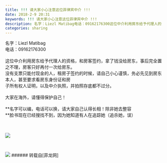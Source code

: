```yaml
---
title: !!! 请大家小心注意这位菲律宾中介️ !!!
date: 2018-2-9 20:31
keywords: !!! 请大家小心注意这位菲律宾中介️ !!!
description: 名字：Liezl Matibag电话：09162176300这位中介利用房东给予代理人的资格，和房客签约，拿了钱没给房东，事后完全置之不理，房客只好再付一次给房东。 没有支票只能付现金的人，租房子签约的时候，请自己小心谨慎，务必先见到房东本人，甚至要求看房东身份证和房子所有权人证明，以及中介执照，并拍照存底都不过分。大家在海外，请懂得保护自己！**名字可以编，电话可以换，请大家自己认得长相！除非她去整容**脸书现在已经搜找不到，因为她知道有人在追踪她（追杀她，误）         
categories: sharing
---
```

<td class="t_f" id="postmessage_1140382">

名字：Liezl Matibag<br/>
电话：09162176300<br/>
<br/>
这位中介利用房东给予代理人的资格，和房客签约，拿了钱没给房东，事后完全置之不理，房客只好再付一次给房东。 <br/>
没有支票只能付现金的人，租房子签约的时候，请自己小心谨慎，务必先见到房东本人，甚至要求看房东身份证和房<br/>
子所有权人证明，以及中介执照，并拍照存底都不过分。<br/>
<br/>
大家在海外，请懂得保护自己！<br/>
<br/>
**名字可以编，电话可以换，请大家自己认得长相！除非她去整容<br/>
**脸书现在已经搜找不到，因为她知道有人在追踪她（追杀她，误<img alt="" border="0" onclick="" onmouseover="" smilieid="7" src="static/image/smiley/default/tongue.gif"/>）<br/>
<br/>
      

<img aid="765932" data-cf-modified-c7a279c70497f3510d880600-="" file="data/attachment/forum/201802/09/203045jqfp5b1qp3f59snv.jpg.thumb.jpg" id="aimg_765932" inpost="1" onclick="" onmouseover="" src="http://www.flw.ph/data/attachment/forum/201802/09/203045jqfp5b1qp3f59snv.jpg" style="cursor:pointer" zoomfile="data/attachment/forum/201802/09/203045jqfp5b1qp3f59snv.jpg"/>


   

<img aid="765933" data-cf-modified-c7a279c70497f3510d880600-="" file="data/attachment/forum/201802/09/203046bngncnhqn1hzc9nt.jpg.thumb.jpg" id="aimg_765933" inpost="1" onclick="" onmouseover="" src="http://www.flw.ph/data/attachment/forum/201802/09/203046bngncnhqn1hzc9nt.jpg" style="cursor:pointer" zoomfile="data/attachment/forum/201802/09/203046bngncnhqn1hzc9nt.jpg"/>


</td>
###### 转载自[菲龙网]